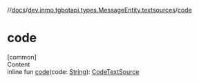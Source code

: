 //[docs](../../index.md)/[dev.inmo.tgbotapi.types.MessageEntity.textsources](index.md)/[code](code.md)



# code  
[common]  
Content  
inline fun [code](code.md)(code: [String](https://kotlinlang.org/api/latest/jvm/stdlib/kotlin/-string/index.html)): [CodeTextSource](-code-text-source/index.md)  



